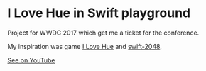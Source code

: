 # I Love Hue in Swift playground

Project for WWDC 2017 which get me a ticket for the conference.

My inspiration was game [I Love Hue](https://itunes.apple.com/us/app/i-love-hue/id1081075274?mt=8) and [swift-2048](https://github.com/austinzheng/swift-2048).

[See on YouTube](https://youtu.be/VPtqDciPShI)
